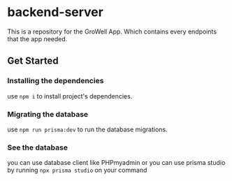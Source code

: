 # backend-server
This is a repository for the GroWell App. Which contains every endpoints that the app needed. 

## Get Started

### Installing the dependencies

use `npm i` to install project's dependencies.


### Migrating the database

use `npm run prisma:dev` to run the database migrations.  

### See the database
you can use database client like PHPmyadmin or you can use prisma studio by running `npx prisma studio` on your command

